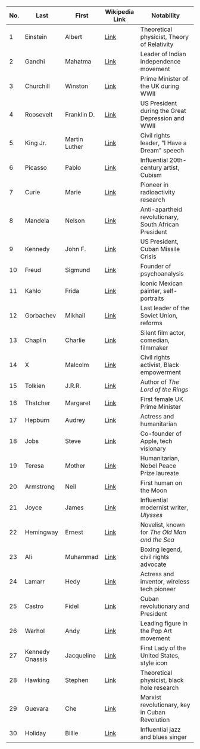 | **No.** | **Last**         | **First**      | **Wikipedia Link**                                    | **Notability**                             |
|---------|-------------------|----------------|-------------------------------------------------------|--------------------------------------------|
| 1       | Einstein          | Albert         | [Link](https://en.wikipedia.org/wiki/Albert_Einstein) | Theoretical physicist, Theory of Relativity |
| 2       | Gandhi            | Mahatma        | [Link](https://en.wikipedia.org/wiki/Mahatma_Gandhi)  | Leader of Indian independence movement    |
| 3       | Churchill         | Winston        | [Link](https://en.wikipedia.org/wiki/Winston_Churchill) | Prime Minister of the UK during WWII       |
| 4       | Roosevelt         | Franklin D.    | [Link](https://en.wikipedia.org/wiki/Franklin_D._Roosevelt) | US President during the Great Depression and WWII |
| 5       | King Jr.          | Martin Luther  | [Link](https://en.wikipedia.org/wiki/Martin_Luther_King_Jr.) | Civil rights leader, "I Have a Dream" speech |
| 6       | Picasso           | Pablo          | [Link](https://en.wikipedia.org/wiki/Pablo_Picasso)   | Influential 20th-century artist, Cubism   |
| 7       | Curie             | Marie          | [Link](https://en.wikipedia.org/wiki/Marie_Curie)     | Pioneer in radioactivity research         |
| 8       | Mandela           | Nelson         | [Link](https://en.wikipedia.org/wiki/Nelson_Mandela)  | Anti-apartheid revolutionary, South African President |
| 9       | Kennedy           | John F.        | [Link](https://en.wikipedia.org/wiki/John_F._Kennedy) | US President, Cuban Missile Crisis        |
| 10      | Freud             | Sigmund        | [Link](https://en.wikipedia.org/wiki/Sigmund_Freud)   | Founder of psychoanalysis                 |
| 11      | Kahlo             | Frida          | [Link](https://en.wikipedia.org/wiki/Frida_Kahlo)     | Iconic Mexican painter, self-portraits    |
| 12      | Gorbachev         | Mikhail        | [Link](https://en.wikipedia.org/wiki/Mikhail_Gorbachev) | Last leader of the Soviet Union, reforms  |
| 13      | Chaplin           | Charlie        | [Link](https://en.wikipedia.org/wiki/Charlie_Chaplin) | Silent film actor, comedian, filmmaker    |
| 14      | X                 | Malcolm        | [Link](https://en.wikipedia.org/wiki/Malcolm_X)       | Civil rights activist, Black empowerment  |
| 15      | Tolkien           | J.R.R.         | [Link](https://en.wikipedia.org/wiki/J._R._R._Tolkien) | Author of *The Lord of the Rings*         |
| 16      | Thatcher          | Margaret       | [Link](https://en.wikipedia.org/wiki/Margaret_Thatcher) | First female UK Prime Minister            |
| 17      | Hepburn           | Audrey         | [Link](https://en.wikipedia.org/wiki/Audrey_Hepburn)  | Actress and humanitarian                  |
| 18      | Jobs              | Steve          | [Link](https://en.wikipedia.org/wiki/Steve_Jobs)      | Co-founder of Apple, tech visionary       |
| 19      | Teresa            | Mother         | [Link](https://en.wikipedia.org/wiki/Mother_Teresa)   | Humanitarian, Nobel Peace Prize laureate  |
| 20      | Armstrong         | Neil           | [Link](https://en.wikipedia.org/wiki/Neil_Armstrong)  | First human on the Moon                   |
| 21      | Joyce             | James          | [Link](https://en.wikipedia.org/wiki/James_Joyce)     | Influential modernist writer, *Ulysses*   |
| 22      | Hemingway         | Ernest         | [Link](https://en.wikipedia.org/wiki/Ernest_Hemingway) | Novelist, known for *The Old Man and the Sea* |
| 23      | Ali               | Muhammad       | [Link](https://en.wikipedia.org/wiki/Muhammad_Ali)    | Boxing legend, civil rights advocate      |
| 24      | Lamarr            | Hedy           | [Link](https://en.wikipedia.org/wiki/Hedy_Lamarr)     | Actress and inventor, wireless tech pioneer |
| 25      | Castro            | Fidel          | [Link](https://en.wikipedia.org/wiki/Fidel_Castro)    | Cuban revolutionary and President         |
| 26      | Warhol            | Andy           | [Link](https://en.wikipedia.org/wiki/Andy_Warhol)     | Leading figure in the Pop Art movement    |
| 27      | Kennedy Onassis   | Jacqueline     | [Link](https://en.wikipedia.org/wiki/Jacqueline_Kennedy_Onassis) | First Lady of the United States, style icon |
| 28      | Hawking           | Stephen        | [Link](https://en.wikipedia.org/wiki/Stephen_Hawking) | Theoretical physicist, black hole research |
| 29      | Guevara           | Che            | [Link](https://en.wikipedia.org/wiki/Che_Guevara)     | Marxist revolutionary, key in Cuban Revolution |
| 30      | Holiday           | Billie         | [Link](https://en.wikipedia.org/wiki/Billie_Holiday)  | Influential jazz and blues singer         |
